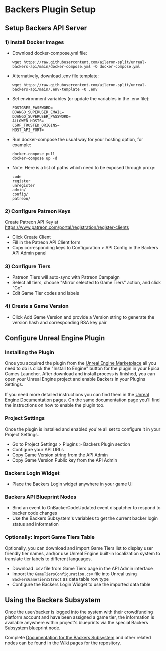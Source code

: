 # Backers Plugin Setup

## Setup Backers API Server

### 1) Install Docker Images

- Download docker-compose.yml file:

      wget https://raw.githubusercontent.com/aileron-split/unreal-backers-api/main/docker-compose.yml -O docker-compose.yml

- Alternatively, download .env file template:

      wget https://raw.githubusercontent.com/aileron-split/unreal-backers-api/main/.env-template -O .env

- Set environment variables (or update the variables in the .env file):
	
      POSTGRES_PASSWORD=
      DJANGO_SUPERUSER_EMAIL=
      DJANGO_SUPERUSER_PASSWORD=
      ALLOWED_HOSTS=
      CSRF_TRUSTED_ORIGINS=
      HOST_API_PORT=

- Run docker-compose the usual way for your hosting option, for example:

      docker-compose pull
      docker-compose up -d

- Note: Here is a list of paths which need to be exposed through proxy:

      code
      register
      unregister
      admin/
      config/
      patreon/


### 2) Configure Patreon Keys

Create Patreon API Key at https://www.patreon.com/portal/registration/register-clients

- Click Create Client
- Fill in the Patreon API Client form 
- Copy corresponding keys to Configuration > API Config in the Backers API Admin panel

### 3) Configure Tiers

- Patreon Tiers will auto-sync with Patreon Campaign
- Select all tiers, choose "Mirror selected to Game Tiers" action, and click "Go"
- Edit Game Tier codes and labels

### 4) Create a Game Version

- Click Add Game Version and provide a Version string to generate the version hash and corresponding RSA key pair


## Configure Unreal Engine Plugin

### Installing the Plugin

Once you acquired the plugin from the [Unreal Engine Marketplace](https://www.unrealengine.com/marketplace/en-US/product/backers-plugin) all you need to do is click the "Install to Engine" button for the plugin in your Epica Games Launcher. After download and install process is finished, you can open your Unreal Engine project and enable Backers in your Plugins Settings.

If you need more detailed instructions you can find them in the [Unreal Engine Documentation](https://docs.unrealengine.com/5.0/en-US/working-with-plugins-in-unreal-engine/#installingpluginsfromtheunrealenginemarketplace) pages. On the same documentation page you'll find the instructions on how to enable the plugin too. 

### Project Settings

Once the plugin is installed and enabled you're all set to configure it in your Project Settings.

- Go to Project Settings > Plugins > Backers Plugin section
- Configure your API URLs
- Copy Game Version string from the API Admin
- Copy Game Version Public key from the API Admin

### Backers Login Widget

- Place the Backers Login widget anywhere in your game UI

### Backers API Blueprint Nodes

- Bind an event to OnBackerCodeUpdated event dispatcher to respond to backer code changes
- Use the Backers Subsystem's variables to get the current backer login status and information

### Optionally: Import Game Tiers Table

Optionally, you can download and import Game Tiers list to display user friendly tier names, and/or use Unreal Engine built-in localization system to translate tier labels to different languages.

- Download .csv file from Game Tiers page in the API Admin interface
- Import the `GameTiersConfiguration.csv` file into Unreal using `BackersGameTiersStruct` as data table row type
- Configure the Backers Login Widget to use the imported data table

## Using the Backers Subsystem

Once the user/backer is logged into the system with their crowdfunding platform account and have been assigned a game tier, the information is available anywhere within project's blueprints via the special Backers Subsystem blueprint node.

Complete [Documentation for the Backers Subsystem](https://github.com/aileron-split/unreal-backers-api/wiki) and other related nodes can be found in the [Wiki pages](https://github.com/aileron-split/unreal-backers-api/wiki) for the repository.

